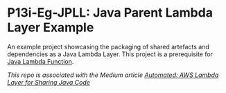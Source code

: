 # P13i-Eg-JPLL: Java Parent Lambda Layer Example 
An example project showcasing the packaging of shared artefacts and dependencies as a Java Lambda Layer. This project is a prerequisite for [Java Lambda Function](https://github.com/rajivmb/p13i-eg-jglf).

*This repo is associated with the Medium article [Automated: AWS Lambda Layer for Sharing Java Code](https://medium.com/@rajivmb/automated-aws-lambda-layer-for-sharing-java-code-253e833d7d4)*
